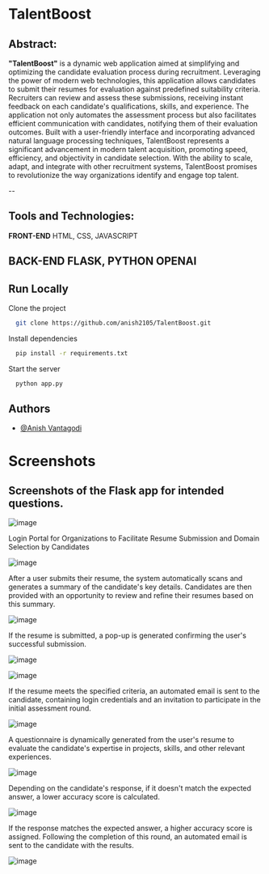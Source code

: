 
# TalentBoost

## Abstract:
**"TalentBoost"**  is a dynamic web application aimed at simplifying and optimizing the candidate evaluation process during recruitment. Leveraging the power of modern web technologies, this application allows candidates to submit their resumes for evaluation against predefined suitability criteria. Recruiters can  review and assess these submissions, receiving instant feedback on each candidate's qualifications, skills, and experience. The application not only automates the assessment process but also facilitates efficient communication with candidates, notifying them of their evaluation outcomes. Built with a user-friendly interface and incorporating advanced natural language processing techniques, TalentBoost represents a significant advancement in modern talent acquisition, promoting speed, efficiency, and objectivity in candidate selection. With the ability to scale, adapt, and integrate with other recruitment systems, TalentBoost promises to revolutionize the way organizations identify and engage top talent.

--

## Tools and Technologies:
**FRONT-END** HTML, CSS, JAVASCRIPT

**BACK-END**  FLASK, PYTHON OPENAI
--

## Run Locally

Clone the project

```bash
  git clone https://github.com/anish2105/TalentBoost.git
```

Install dependencies

```bash
  pip install -r requirements.txt
```

Start the server

```bash
  python app.py
```


## Authors

- [@Anish Vantagodi](https://www.github.com/anish2105)


# Screenshots

## Screenshots of the Flask app for intended questions.

![image](https://github.com/anish2105/TalentBoost/assets/88924201/cb378ac6-4eae-4fb7-a47a-f0ab23d973e3)


Login Portal for Organizations to Facilitate Resume Submission and Domain Selection by Candidates



  
![image](https://github.com/anish2105/TalentBoost/assets/88924201/5efe3d57-b505-4638-be6f-f4bcffdd16a4)


After a user submits their resume, the system automatically scans and generates a summary of the candidate's key details. Candidates are then provided with an opportunity to review and refine their resumes based on this summary.


![image](https://github.com/anish2105/TalentBoost/assets/88924201/56038b7e-b410-41b4-b7b7-5428c20afef4)


If the resume is submitted, a pop-up is generated confirming the user's successful submission.



![image](https://github.com/anish2105/TalentBoost/assets/88924201/e207e948-ac9c-494d-8441-ff6a10801743)




![image](https://github.com/anish2105/TalentBoost/assets/88924201/b93fe165-6ecf-46e5-b6a8-68b4989e6a0c)


If the resume meets the specified criteria, an automated email is sent to the candidate, containing login credentials and an invitation to participate in the initial assessment round.



![image](https://github.com/anish2105/TalentBoost/assets/88924201/e6a1ea7c-8bc7-44e6-8020-46f4906a5ee8)

A questionnaire is dynamically generated from the user's resume to evaluate the candidate's expertise in projects, skills, and other relevant experiences.



![image](https://github.com/anish2105/TalentBoost/assets/88924201/7a1fd61b-4af3-424b-83c3-783dfa8230cd)

Depending on the candidate's response, if it doesn't match the expected answer, a lower accuracy score is calculated.



![image](https://github.com/anish2105/TalentBoost/assets/88924201/adb72337-3d87-4e53-89e6-591866220a1f)

If the response matches the expected answer, a higher accuracy score is assigned. 
Following the completion of this round, an automated email is sent to the candidate with the results.

![image](https://github.com/anish2105/TalentBoost/assets/88924201/06b226c5-eb97-43c0-967a-d96d4a764ef8)

